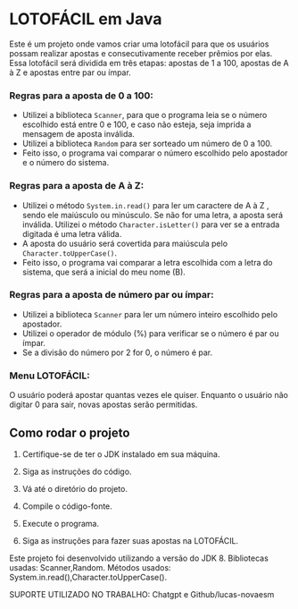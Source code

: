 # LOTOFÁCIL em Java

Este é um projeto onde vamos criar uma lotofácil para que os usuários possam realizar apostas e consecutivamente receber prêmios por elas. Essa lotofácil será dividida em três etapas: apostas de 1 a 100, apostas de A à Z e apostas entre par ou ímpar.

### Regras para a aposta de 0 a 100:

- Utilizei a biblioteca `Scanner`, para que o programa leia se o número escolhido está entre 0 e 100, e caso não esteja, seja imprida a mensagem de aposta inválida.
- Utilizei a biblioteca `Random` para ser sorteado um número de 0 a 100.
- Feito isso, o programa vai comparar o número escolhido pelo apostador e o número do sistema.

### Regras para a aposta de A à Z:

- Utilizei o método `System.in.read()` para ler um caractere de A à Z , sendo ele maiúsculo ou minúsculo. Se não for uma letra, a aposta será inválida. Utilizei o método `Character.isLetter()` para ver se a entrada digitada é uma letra válida.
- A aposta do usuário será covertida para maiúscula pelo `Character.toUpperCase()`.
- Feito isso, o programa vai comparar a letra escolhida com a letra do sistema, que será a inicial do meu nome (B).


### Regras para a aposta de número par ou ímpar:

- Utilizei a biblioteca  `Scanner` para ler um número inteiro escolhido pelo apostador.
- Utilizei o operador de módulo (%) para verificar se o número é par ou ímpar.
- Se a divisão do número por 2 for 0, o número é par.

### Menu LOTOFÁCIL:

O usuário poderá apostar quantas vezes ele quiser. Enquanto o usuário não digitar 0 para sair, novas apostas serão permitidas.



## Como rodar o projeto

1. Certifique-se de ter o JDK instalado em sua máquina.

2. Siga as instruções do código.

3. Vá até o diretório do projeto.

4. Compile o código-fonte.

5. Execute o programa.

6. Siga as instruções para fazer suas apostas na LOTOFÁCIL.


Este projeto foi desenvolvido utilizando a versão do JDK 8.
Bibliotecas usadas: Scanner,Random. Métodos usados: System.in.read(),Character.toUpperCase().

SUPORTE UTILIZADO NO TRABALHO: Chatgpt e Github/lucas-novaesm
